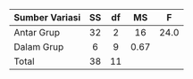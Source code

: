 | Sumber Variasi | SS | df | MS | F |
| :--- | :-: | :-: | :-: | :---: |
| Antar Grup | 32 | 2 | 16 | 24.0 |
| Dalam Grup | 6 | 9 | 0.67 | |
| Total | 38 | 11 | | |